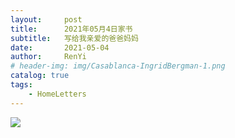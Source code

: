 ```yaml
---
layout:     post
title:      2021年05月4日家书
subtitle:   写给我亲爱的爸爸妈妈
date:       2021-05-04
author:     RenYi
# header-img: img/Casablanca-IngridBergman-1.png
catalog: true
tags:
    - HomeLetters
---
```


![](https://nmrenyi.github.io/img/20210504-HomeLetter.jpg)

